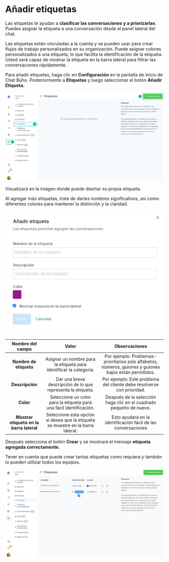 # Añadir etiquetas

Las etiquetas te ayudan a **clasificar las conversaciones y a priorizarlas**. Puedes asignar la etiqueta a una conversación desde el panel lateral del chat.

Las etiquetas están vinculadas a la cuenta y se pueden usar para crear flujos de trabajo personalizados en su organización. Puede asignar colores personalizados a una etiqueta, lo que facilita la identificación de la etiqueta. Usted será capaz de mostrar la etiqueta en la barra lateral para filtrar las conversaciones rápidamente.

Para añadir etiquetas, haga clic en **Configuración** en la pantalla de inicio de Chat Búho. Posteriormente a **Etiquetas** y luego seleccionar el botón **Añadir Etiqueta.**

![Alt text](img/Anadir-etiquetas-01.jpg)

Visualizará en la imágen donde puede diseñar su propia etiqueta.

Al agregar más etiquetas, trate de darles nombres significativos, así como diferentes colores para mantener la distinción y la claridad.

![Alt text](img/Anadir-etiquetas-02.jpg)

|           Nombre del campo           	|                                      Valor                                      	|                                              Observaciones                                             	|
|:------------------------------------:	|:-------------------------------------------------------------------------------:	|:------------------------------------------------------------------------------------------------------:	|
| **Nombre de etiqueta**                   	| Asignar un nombre para la etiqueta para identificar la categoría.               	| Por ejemplo: Problemas-prioritarios solo alfabetos, números, guiones y guiones bajos están permitidos. 	|
| **Descripción**                          	| Dar una breve descripción de lo que representa la etiqueta.                     	| Por ejemplo: Este problema del cliente debe resolverse con prioridad.                                  	|
| **Color**                                	| Seleccione un color para la etiqueta para una fácil identificación.             	| Después de la selección haga clic en el cuadrado pequeño de nuevo.                                     	|
| **Mostrar etiqueta en la barra lateral** 	| Seleccione esta opción si desea que la etiqueta se muestre en la barra lateral. 	| Esto ayudará en la identificación fácil de las conversaciones                                          	|

Después selecciona el botón **Crear** y se mostrará el mensaje **etiqueta agregada correctamente.**

Tener en cuenta que puede crear tantas etiquetas como requiera y también lo pueden utilizar todos los equipos.

![Alt text](img/Anadir-etiquetas-03.jpg)